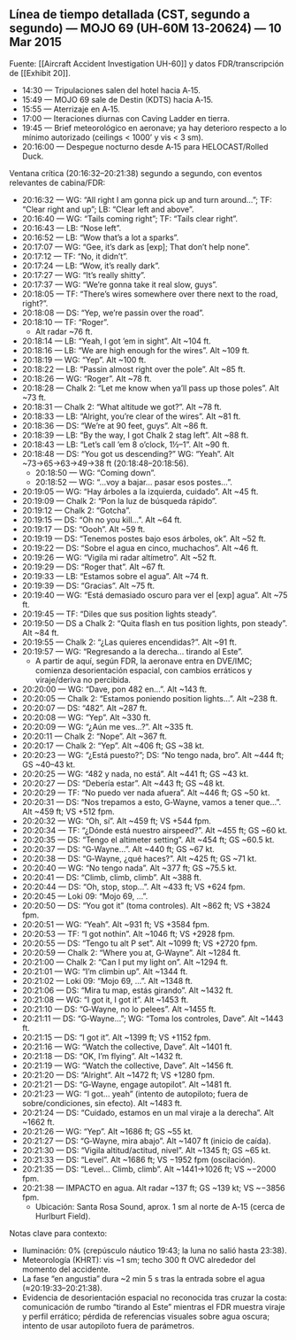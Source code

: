 ## Línea de tiempo detallada (CST, segundo a segundo) — MOJO 69 (UH‑60M 13‑20624) — 10 Mar 2015
Fuente: [[Aircraft Accident Investigation UH-60]] y datos FDR/transcripción de [[Exhibit 20]].

- 14:30 — Tripulaciones salen del hotel hacia A‑15.
- 15:49 — MOJO 69 sale de Destin (KDTS) hacia A‑15.
- 15:55 — Aterrizaje en A‑15.
- 17:00 — Iteraciones diurnas con Caving Ladder en tierra.
- 19:45 — Brief meteorológico en aeronave; ya hay deterioro respecto a lo mínimo autorizado (ceilings < 1000’ y vis < 3 sm).
- 20:16:00 — Despegue nocturno desde A‑15 para HELOCAST/Rolled Duck.

Ventana crítica (20:16:32–20:21:38) segundo a segundo, con eventos relevantes de cabina/FDR:
- 20:16:32 — WG: “All right I am gonna pick up and turn around…”; TF: “Clear right and up”; LB: “Clear left and above”.
- 20:16:40 — WG: “Tails coming right”; TF: “Tails clear right”.
- 20:16:43 — LB: “Nose left”.
- 20:16:52 — LB: “Wow that’s a lot a sparks”.
- 20:17:07 — WG: “Gee, it’s dark as [exp]; That don’t help none”.
- 20:17:12 — TF: “No, it didn’t”.
- 20:17:24 — LB: “Wow, it’s really dark”.
- 20:17:27 — WG: “It’s really shitty”.
- 20:17:37 — WG: “We’re gonna take it real slow, guys”.
- 20:18:05 — TF: “There’s wires somewhere over there next to the road, right?”.
- 20:18:08 — DS: “Yep, we’re passin over the road”.
- 20:18:10 — TF: “Roger”.
  - Alt radar ~76 ft.
- 20:18:14 — LB: “Yeah, I got ’em in sight”. Alt ~104 ft.
- 20:18:16 — LB: “We are high enough for the wires”. Alt ~109 ft.
- 20:18:19 — WG: “Yep”. Alt ~100 ft.
- 20:18:22 — LB: “Passin almost right over the pole”. Alt ~85 ft.
- 20:18:26 — WG: “Roger”. Alt ~78 ft.
- 20:18:28 — Chalk 2: “Let me know when ya’ll pass up those poles”. Alt ~73 ft.
- 20:18:31 — Chalk 2: “What altitude we got?”. Alt ~78 ft.
- 20:18:33 — LB: “Alright, you’re clear of the wires”. Alt ~81 ft.
- 20:18:36 — DS: “We’re at 90 feet, guys”. Alt ~86 ft.
- 20:18:39 — LB: “By the way, I got Chalk 2 stag left”. Alt ~88 ft.
- 20:18:43 — LB: “Let’s call ’em 8 o’clock, 1½–1”. Alt ~90 ft.
- 20:18:48 — DS: “You got us descending?” WG: “Yeah”. Alt ~73→65→63→49→38 ft (20:18:48–20:18:56).
  - 20:18:50 — WG: “Coming down”.
  - 20:18:52 — WG: “…voy a bajar… pasar esos postes…”.
- 20:19:05 — WG: “Hay árboles a la izquierda, cuidado”. Alt ~45 ft.
- 20:19:09 — Chalk 2: “Pon la luz de búsqueda rápido”.
- 20:19:12 — Chalk 2: “Gotcha”.
- 20:19:15 — DS: “Oh no you kill…”. Alt ~64 ft.
- 20:19:17 — DS: “Oooh”. Alt ~59 ft.
- 20:19:19 — DS: “Tenemos postes bajo esos árboles, ok”. Alt ~52 ft.
- 20:19:22 — DS: “Sobre el agua en cinco, muchachos”. Alt ~46 ft.
- 20:19:26 — WG: “Vigila mi radar altímetro”. Alt ~52 ft.
- 20:19:29 — DS: “Roger that”. Alt ~67 ft.
- 20:19:33 — LB: “Estamos sobre el agua”. Alt ~74 ft.
- 20:19:39 — DS: “Gracias”. Alt ~75 ft.
- 20:19:40 — WG: “Está demasiado oscuro para ver el [exp] agua”. Alt ~75 ft.
- 20:19:45 — TF: “Diles que sus position lights steady”.
- 20:19:50 — DS a Chalk 2: “Quita flash en tus position lights, pon steady”. Alt ~84 ft.
- 20:19:55 — Chalk 2: “¿Las quieres encendidas?”. Alt ~91 ft.
- 20:19:57 — WG: “Regresando a la derecha… tirando al Este”.
  - A partir de aquí, según FDR, la aeronave entra en DVE/IMC; comienza desorientación espacial, con cambios erráticos y viraje/deriva no percibida.
- 20:20:00 — WG: “Dave, pon 482 en…”. Alt ~143 ft.
- 20:20:05 — Chalk 2: “Estamos poniendo position lights…”. Alt ~238 ft.
- 20:20:07 — DS: “482”. Alt ~287 ft.
- 20:20:08 — WG: “Yep”. Alt ~330 ft.
- 20:20:09 — WG: “¿Aún me ves…?”. Alt ~335 ft.
- 20:20:11 — Chalk 2: “Nope”. Alt ~367 ft.
- 20:20:17 — Chalk 2: “Yep”. Alt ~406 ft; GS ~38 kt.
- 20:20:23 — WG: “¿Está puesto?”; DS: “No tengo nada, bro”. Alt ~444 ft; GS ~40–43 kt.
- 20:20:25 — WG: “482 y nada, no está”. Alt ~441 ft; GS ~43 kt.
- 20:20:27 — DS: “Debería estar”. Alt ~443 ft; GS ~48 kt.
- 20:20:29 — TF: “No puedo ver nada afuera”. Alt ~446 ft; GS ~50 kt.
- 20:20:31 — DS: “Nos trepamos a esto, G‑Wayne, vamos a tener que…”. Alt ~459 ft; VS +512 fpm.
- 20:20:32 — WG: “Oh, sí”. Alt ~459 ft; VS +544 fpm.
- 20:20:34 — TF: “¿Dónde está nuestro airspeed?”. Alt ~455 ft; GS ~60 kt.
- 20:20:35 — DS: “Tengo el altimeter setting”. Alt ~454 ft; GS ~60.5 kt.
- 20:20:37 — DS: “G‑Wayne…”. Alt ~440 ft; GS ~67 kt.
- 20:20:38 — DS: “G‑Wayne, ¿qué haces?”. Alt ~425 ft; GS ~71 kt.
- 20:20:40 — WG: “No tengo nada”. Alt ~377 ft; GS ~75.5 kt.
- 20:20:41 — DS: “Climb, climb, climb”. Alt ~388 ft.
- 20:20:44 — DS: “Oh, stop, stop…”. Alt ~433 ft; VS +624 fpm.
- 20:20:45 — Loki 09: “Mojo 69, …”.
- 20:20:50 — DS: “You got it” (toma controles). Alt ~862 ft; VS +3824 fpm.
- 20:20:51 — WG: “Yeah”. Alt ~931 ft; VS +3584 fpm.
- 20:20:53 — TF: “I got nothin”. Alt ~1046 ft; VS +2928 fpm.
- 20:20:55 — DS: “Tengo tu alt P set”. Alt ~1099 ft; VS +2720 fpm.
- 20:20:59 — Chalk 2: “Where you at, G‑Wayne”. Alt ~1284 ft.
- 20:21:00 — Chalk 2: “Can I put my light on”. Alt ~1294 ft.
- 20:21:01 — WG: “I’m climbin up”. Alt ~1344 ft.
- 20:21:02 — Loki 09: “Mojo 69, …”. Alt ~1348 ft.
- 20:21:06 — DS: “Mira tu map, estás girando”. Alt ~1432 ft.
- 20:21:08 — WG: “I got it, I got it”. Alt ~1453 ft.
- 20:21:10 — DS: “G‑Wayne, no lo pelees”. Alt ~1455 ft.
- 20:21:11 — DS: “G‑Wayne…”; WG: “Toma los controles, Dave”. Alt ~1443 ft.
- 20:21:15 — DS: “I got it”. Alt ~1399 ft; VS +1152 fpm.
- 20:21:16 — WG: “Watch the collective, Dave”. Alt ~1401 ft.
- 20:21:18 — DS: “OK, I’m flying”. Alt ~1432 ft.
- 20:21:19 — WG: “Watch the collective, Dave”. Alt ~1456 ft.
- 20:21:20 — DS: “Alright”. Alt ~1472 ft; VS +1280 fpm.
- 20:21:21 — DS: “G‑Wayne, engage autopilot”. Alt ~1481 ft.
- 20:21:23 — WG: “I got… yeah” (intento de autopiloto; fuera de sobre/condiciones, sin efecto). Alt ~1483 ft.
- 20:21:24 — DS: “Cuidado, estamos en un mal viraje a la derecha”. Alt ~1662 ft.
- 20:21:26 — WG: “Yep”. Alt ~1686 ft; GS ~55 kt.
- 20:21:27 — DS: “G‑Wayne, mira abajo”. Alt ~1407 ft (inicio de caída).
- 20:21:30 — DS: “Vigila altitud/actitud, nivel”. Alt ~1345 ft; GS ~65 kt.
- 20:21:33 — DS: “Level”. Alt ~1686 ft; VS −1952 fpm (oscilación).
- 20:21:35 — DS: “Level… Climb, climb”. Alt ~1441→1026 ft; VS ~−2000 fpm.
- 20:21:38 — IMPACTO en agua. Alt radar ~137 ft; GS ~139 kt; VS ~−3856 fpm.
  - Ubicación: Santa Rosa Sound, aprox. 1 sm al norte de A‑15 (cerca de Hurlburt Field).

Notas clave para contexto:
- Iluminación: 0% (crepúsculo náutico 19:43; la luna no salió hasta 23:38).
- Meteorología (KHRT): vis ~1 sm; techo 300 ft OVC alrededor del momento del accidente.
- La fase “en angustia” dura ~2 min 5 s tras la entrada sobre el agua (≈20:19:33–20:21:38).
- Evidencia de desorientación espacial no reconocida tras cruzar la costa: comunicación de rumbo “tirando al Este” mientras el FDR muestra viraje y perfil errático; pérdida de referencias visuales sobre agua oscura; intento de usar autopiloto fuera de parámetros.